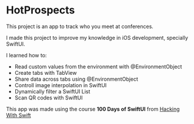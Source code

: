 #  HotProspects

This project is an app to track who you meet at conferences. 

I made this project to improve my knowledge in iOS development, specially SwiftUI.

I learned how to:

- Read custom values from the environment with @EnvironmentObject
- Create tabs with TabView
- Share data across tabs using @EnvironmentObject
- Controll image interpolation in SwiftUI
- Dynamically filter a SwiftUI List
- Scan QR codes with SwiftUI

This app was made using the course **100 Days of SwiftUI** from [Hacking With Swift](https://www.hackingwithswift.com/100/swiftui/)
